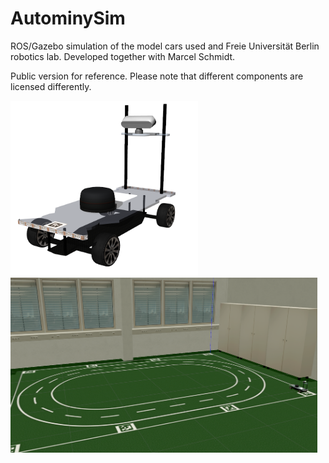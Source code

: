 # AutominySim

ROS/Gazebo simulation of the model cars used and Freie Universität Berlin robotics lab. Developed together with Marcel Schmidt.

Public version for reference. 
Please note that different components are licensed differently. 

<img src="https://raw.githubusercontent.com/buengese/AutominySim/master/.github/images/car.png" height="280px" style="width:auto;"><img src="https://raw.githubusercontent.com/buengese/AutominySim/master/.github/images/lab.png" height="280px" style="width:auto;">